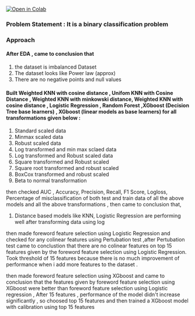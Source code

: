 [![Open in Colab](https://colab.research.google.com/assets/colab-badge.svg)](https://colab.research.google.com/drive/12VGVmRB2NKTHLIvLkeh5oPtP5adyAc5a?usp=sharing)

### Problem Statement : It is a binary classification problem 

### Approach 

#### After EDA , came to conclusion that 

1. the dataset is imbalanced Dataset 
2. The dataset looks like Power law (approx)
3. There are no negative points and null values 

#### Built Weighted KNN with cosine distance , Unifom KNN with Cosine Distance , Weighted KNN with minkowski distance, Weighted KNN with cosine distance , Logistic Regression , Random Forest ,XGboost (Decision Tree base learners) , XGboost (linear models as base learners) for all transformations given below :

1. Standard scaled data
2. Minmax scaled data
3. Robust scaled data
4. Log transformed and min max sclaed data
5. Log transformed and Robust scaled data
6. Square transformed and Robust scaled
7. Square root transformed and robust scaled
8. BoxCox transformed and robust scaled
9. Beta to normal transformation 

then checked AUC , Accuracy, Precision, Recall, F1 Score, Logloss, Percentage of misclassification of both test and train data of all the above models and all the above transformations , then came to conclusion that, 

1. Distance based models like KNN, Logistic Regression are performing well after transforming data using log

then made foreword feature selection using Logistic Regression and checked for any colinear features using Pertubation test ,after Pertubation test came to conclustion that there are no colinear features on top 15 features given by the foreword feature selection using Logistic Regression. Took threshold of 15 features because there is no much improvement of performance when i add more features to the dataset .

then made foreword feature selection using XGboost and came to conclusion that the features given by foreword feature selection using XGboost were better than foreword feature selection using Logistic regression , After 15 features , performance of the model didn't increase significantly , so choosed top 15 features and then trained a XGboost model with calibration using top 15 features 

